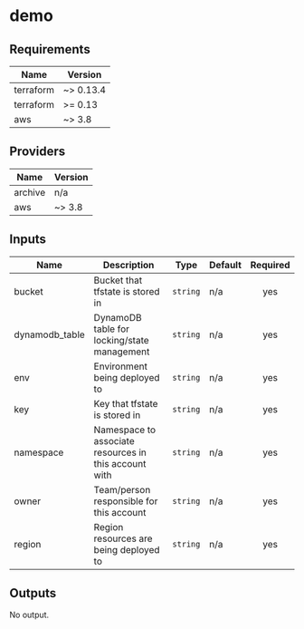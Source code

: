 # demo

<!-- BEGINNING OF PRE-COMMIT-TERRAFORM DOCS HOOK -->
## Requirements

| Name | Version |
|------|---------|
| terraform | ~> 0.13.4 |
| terraform | >= 0.13 |
| aws | ~> 3.8 |

## Providers

| Name | Version |
|------|---------|
| archive | n/a |
| aws | ~> 3.8 |

## Inputs

| Name | Description | Type | Default | Required |
|------|-------------|------|---------|:--------:|
| bucket | Bucket that tfstate is stored in | `string` | n/a | yes |
| dynamodb\_table | DynamoDB table for locking/state management | `string` | n/a | yes |
| env | Environment being deployed to | `string` | n/a | yes |
| key | Key that tfstate is stored in | `string` | n/a | yes |
| namespace | Namespace to associate resources in this account with | `string` | n/a | yes |
| owner | Team/person responsible for this account | `string` | n/a | yes |
| region | Region resources are being deployed to | `string` | n/a | yes |

## Outputs

No output.

<!-- END OF PRE-COMMIT-TERRAFORM DOCS HOOK -->
